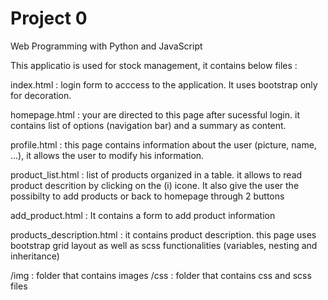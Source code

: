 # Project 0

Web Programming with Python and JavaScript

This applicatio is used for stock management, it contains below files :

index.html : login form to acccess to the application. It uses bootstrap only for decoration.

homepage.html : your are directed to this page after sucessful login. it contains list of options (navigation bar) and a summary as content.

profile.html : this page contains information about the user (picture, name, ...), it allows the user to modify his information.

product_list.html : list of products organized in a table. it allows to read product descrition by clicking on the (i) icone. It also give the user the possibilty to add products or back to homepage through 2 buttons

add_product.html : It contains a form to add product information

products_description.html : it contains product description. this page uses bootstrap grid layout as well as scss functionalities (variables, nesting and inheritance)

/img : folder that contains images
/css : folder that contains css and scss files